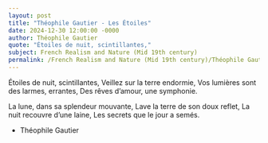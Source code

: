 ```yaml
---
layout: post
title: "Théophile Gautier - Les Étoiles"
date: 2024-12-30 12:00:00 -0000
author: Théophile Gautier
quote: "Étoiles de nuit, scintillantes,"
subject: French Realism and Nature (Mid 19th century)
permalink: /French Realism and Nature (Mid 19th century)/Théophile Gautier/Théophile Gautier - Les Étoiles
---
```


Étoiles de nuit, scintillantes,
Veillez sur la terre endormie,
Vos lumières sont des larmes, errantes,
Des rêves d’amour, une symphonie.

La lune, dans sa splendeur mouvante,
Lave la terre de son doux reflet,
La nuit recouvre d’une laine,
Les secrets que le jour a semés.


- Théophile Gautier
